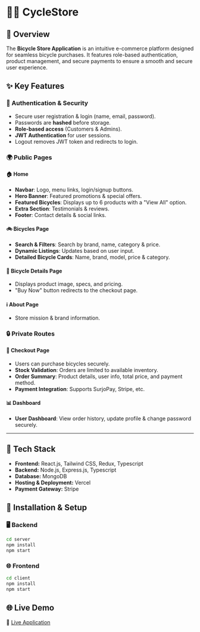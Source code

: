# 🚴‍♂️ CycleStore

## 📌 Overview

The **Bicycle Store Application** is an intuitive e-commerce platform designed for seamless bicycle purchases. It features role-based authentication, product management, and secure payments to ensure a smooth and secure user experience.

## ✨ Key Features

### 🔐 Authentication & Security

- Secure user registration & login (name, email, password).
- Passwords are **hashed** before storage.
- **Role-based access** (Customers & Admins).
- **JWT Authentication** for user sessions.
- Logout removes JWT token and redirects to login.

### 🌍 Public Pages

#### 🏠 Home

- **Navbar**: Logo, menu links, login/signup buttons.
- **Hero Banner**: Featured promotions & special offers.
- **Featured Bicycles**: Displays up to 6 products with a "View All" option.
- **Extra Section**: Testimonials & reviews.
- **Footer**: Contact details & social links.

#### 🚲 Bicycles Page

- **Search & Filters**: Search by brand, name, category & price.
- **Dynamic Listings**: Updates based on user input.
- **Detailed Bicycle Cards**: Name, brand, model, price & category.

#### 📄 Bicycle Details Page

- Displays product image, specs, and pricing.
- "Buy Now" button redirects to the checkout page.

#### ℹ️ About Page

- Store mission & brand information.

### 🔒 Private Routes

#### 🛒 Checkout Page

- Users can purchase bicycles securely.
- **Stock Validation**: Orders are limited to available inventory.
- **Order Summary**: Product details, user info, total price, and payment method.
- **Payment Integration**: Supports SurjoPay, Stripe, etc.

#### 📊 Dashboard

- **User Dashboard**: View order history, update profile & change password securely.

---

## 🔧 Tech Stack

- **Frontend:** React.js, Tailwind CSS, Redux, Typescript
- **Backend:** Node.js, Express.js, Typescript
- **Database:** MongoDB
- **Hosting & Deployment:** Vercel
- **Payment Gateway:** Stripe

## 🚀 Installation & Setup

### 🖥 Backend

```sh
cd server
npm install
npm start
```

### 🌐 Frontend

```sh
cd client
npm install
npm start
```

## 🌐 Live Demo

🔗 [Live Application](https://cycle-store-three.vercel.app/)


